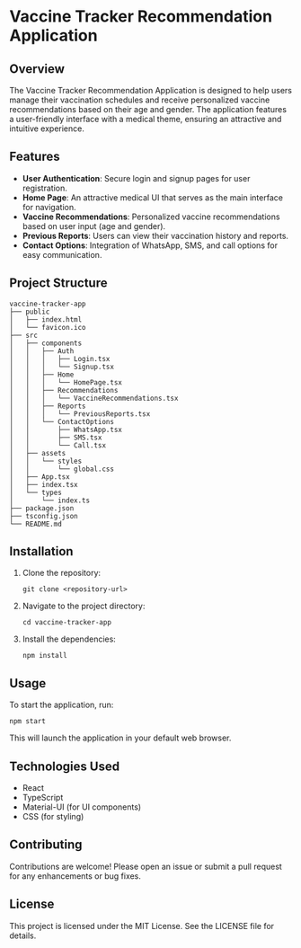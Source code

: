 # Vaccine Tracker Recommendation Application

## Overview
The Vaccine Tracker Recommendation Application is designed to help users manage their vaccination schedules and receive personalized vaccine recommendations based on their age and gender. The application features a user-friendly interface with a medical theme, ensuring an attractive and intuitive experience.

## Features
- **User Authentication**: Secure login and signup pages for user registration.
- **Home Page**: An attractive medical UI that serves as the main interface for navigation.
- **Vaccine Recommendations**: Personalized vaccine recommendations based on user input (age and gender).
- **Previous Reports**: Users can view their vaccination history and reports.
- **Contact Options**: Integration of WhatsApp, SMS, and call options for easy communication.

## Project Structure
```
vaccine-tracker-app
├── public
│   ├── index.html
│   └── favicon.ico
├── src
│   ├── components
│   │   ├── Auth
│   │   │   ├── Login.tsx
│   │   │   └── Signup.tsx
│   │   ├── Home
│   │   │   └── HomePage.tsx
│   │   ├── Recommendations
│   │   │   └── VaccineRecommendations.tsx
│   │   ├── Reports
│   │   │   └── PreviousReports.tsx
│   │   └── ContactOptions
│   │       ├── WhatsApp.tsx
│   │       ├── SMS.tsx
│   │       └── Call.tsx
│   ├── assets
│   │   └── styles
│   │       └── global.css
│   ├── App.tsx
│   ├── index.tsx
│   └── types
│       └── index.ts
├── package.json
├── tsconfig.json
└── README.md
```

## Installation
1. Clone the repository:
   ```
   git clone <repository-url>
   ```
2. Navigate to the project directory:
   ```
   cd vaccine-tracker-app
   ```
3. Install the dependencies:
   ```
   npm install
   ```

## Usage
To start the application, run:
```
npm start
```
This will launch the application in your default web browser.

## Technologies Used
- React
- TypeScript
- Material-UI (for UI components)
- CSS (for styling)

## Contributing
Contributions are welcome! Please open an issue or submit a pull request for any enhancements or bug fixes.

## License
This project is licensed under the MIT License. See the LICENSE file for details.